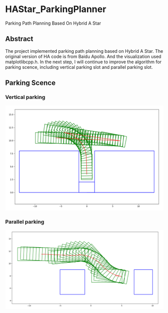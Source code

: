 # HAStar_ParkingPlanner
Parking Path Planning Based On Hybrid A Star

## Abstract
The project implemented parking path planning based on Hybrid A Star. The original version of HA code is from Baidu Apollo.  And the visualization used matplotlibcpp.h. In the next step, I will continue to improve the algorithm for parking scence, including vertical parking slot and parallel parking slot.

## Parking Scence
### Vertical parking
![image](https://github.com/YoungPeter/HAStar_ParkingPlanner/blob/main/parking_scenario/vertical001.png)

### Parallel  parking
![image](https://github.com/YoungPeter/HAStar_ParkingPlanner/blob/main/parking_scenario/parallel001.png)
